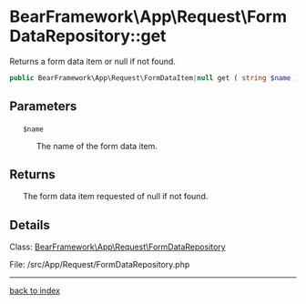 # BearFramework\App\Request\FormDataRepository::get

Returns a form data item or null if not found.

```php
public BearFramework\App\Request\FormDataItem|null get ( string $name )
```

## Parameters

&nbsp;&nbsp;&nbsp;&nbsp;&nbsp;&nbsp;`$name`

&nbsp;&nbsp;&nbsp;&nbsp;&nbsp;&nbsp;&nbsp;&nbsp;&nbsp;&nbsp;&nbsp;&nbsp;The name of the form data item.

## Returns

&nbsp;&nbsp;&nbsp;&nbsp;&nbsp;&nbsp;The form data item requested of null if not found.

## Details

Class: [BearFramework\App\Request\FormDataRepository](bearframework.app.request.formdatarepository.class.md)

File: /src/App/Request/FormDataRepository.php

---

[back to index](index.md)

